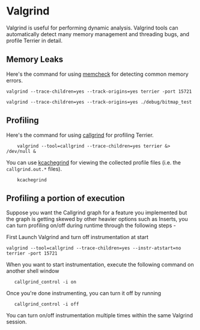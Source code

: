 # Valgrind

Valgrind is useful for performing dynamic analysis. Valgrind tools can automatically detect many memory management and threading bugs, and profile Terrier in detail.

## Memory Leaks

Here's the command for using [memcheck](http://valgrind.org/docs/manual/mc-manual.html) for detecting common memory errors.

	valgrind --trace-children=yes --track-origins=yes terrier -port 15721

	valgrind --trace-children=yes --track-origins=yes ./debug/bitmap_test

## Profiling

Here's the command for using [callgrind](http://valgrind.org/docs/manual/cl-manual.html) for profiling Terrier.

        valgrind --tool=callgrind --trace-children=yes terrier &> /dev/null &

You can use [kcachegrind](http://kcachegrind.sourceforge.net/html/Home.html) for viewing the collected profile files (i.e. the `callgrind.out.*` files).

        kcachegrind

## Profiling a portion of execution

Suppose you want the Callgrind graph for a feature you implemented but the graph is getting skewed by other heavier options such as Inserts, you can turn profiling on/off during runtime through the following steps -

First Launch Valgrind and turn off instrumentation at start


    valgrind --tool=callgrind --trace-children=yes --instr-atstart=no terrier -port 15721

When you want to start instrumentation, execute the following command on another shell window

       callgrind_control -i on

Once you're done instrumenting, you can turn it off by running

       callgrind_control -i off

You can turn on/off instrumentation multiple times within the same Valgrind session.
